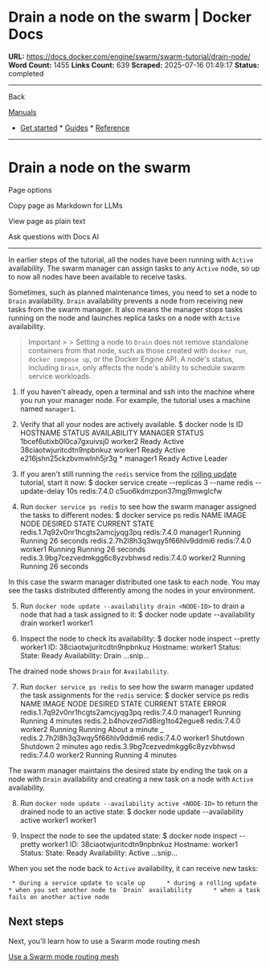 # Drain a node on the swarm | Docker Docs

**URL:** https://docs.docker.com/engine/swarm/swarm-tutorial/drain-node/
**Word Count:** 1455
**Links Count:** 639
**Scraped:** 2025-07-16 01:49:17
**Status:** completed

---

Back

[Manuals](https://docs.docker.com/manuals/)

  * [Get started](https://docs.docker.com/get-started/)   * [Guides](https://docs.docker.com/guides/)   * [Reference](https://docs.docker.com/reference/)

* * *

# Drain a node on the swarm

Page options

Copy page as Markdown for LLMs

View page as plain text

Ask questions with Docs AI

* * *

In earlier steps of the tutorial, all the nodes have been running with `Active` availability. The swarm manager can assign tasks to any `Active` node, so up to now all nodes have been available to receive tasks.

Sometimes, such as planned maintenance times, you need to set a node to `Drain` availability. `Drain` availability prevents a node from receiving new tasks from the swarm manager. It also means the manager stops tasks running on the node and launches replica tasks on a node with `Active` availability.

> Important >  > Setting a node to `Drain` does not remove standalone containers from that node, such as those created with `docker run`, `docker compose up`, or the Docker Engine API. A node's status, including `Drain`, only affects the node's ability to schedule swarm service workloads.

  1. If you haven't already, open a terminal and ssh into the machine where you run your manager node. For example, the tutorial uses a machine named `manager1`.

  2. Verify that all your nodes are actively available.                    $ docker node ls                    ID                           HOSTNAME  STATUS  AVAILABILITY  MANAGER STATUS          1bcef6utixb0l0ca7gxuivsj0    worker2   Ready   Active          38ciaotwjuritcdtn9npbnkuz    worker1   Ready   Active          e216jshn25ckzbvmwlnh5jr3g *  manager1  Ready   Active        Leader          

  3. If you aren't still running the `redis` service from the [rolling update](https://docs.docker.com/engine/swarm/swarm-tutorial/rolling-update/) tutorial, start it now:                    $ docker service create --replicas 3 --name redis --update-delay 10s redis:7.4.0                    c5uo6kdmzpon37mgj9mwglcfw          

  4. Run `docker service ps redis` to see how the swarm manager assigned the tasks to different nodes:                    $ docker service ps redis                    NAME                               IMAGE        NODE     DESIRED STATE  CURRENT STATE          redis.1.7q92v0nr1hcgts2amcjyqg3pq  redis:7.4.0  manager1 Running        Running 26 seconds          redis.2.7h2l8h3q3wqy5f66hlv9ddmi6  redis:7.4.0  worker1  Running        Running 26 seconds          redis.3.9bg7cezvedmkgg6c8yzvbhwsd  redis:7.4.0  worker2  Running        Running 26 seconds          

In this case the swarm manager distributed one task to each node. You may see the tasks distributed differently among the nodes in your environment.

  5. Run `docker node update --availability drain <NODE-ID>` to drain a node that had a task assigned to it:                    $ docker node update --availability drain worker1                    worker1          

  6. Inspect the node to check its availability:                    $ docker node inspect --pretty worker1                    ID:			38ciaotwjuritcdtn9npbnkuz          Hostname:		worker1          Status:           State:			Ready           Availability:		Drain          ...snip...          

The drained node shows `Drain` for `Availability`.

  7. Run `docker service ps redis` to see how the swarm manager updated the task assignments for the `redis` service:                    $ docker service ps redis                    NAME                                    IMAGE        NODE      DESIRED STATE  CURRENT STATE           ERROR          redis.1.7q92v0nr1hcgts2amcjyqg3pq       redis:7.4.0  manager1  Running        Running 4 minutes          redis.2.b4hovzed7id8irg1to42egue8       redis:7.4.0  worker2   Running        Running About a minute           \_ redis.2.7h2l8h3q3wqy5f66hlv9ddmi6   redis:7.4.0  worker1   Shutdown       Shutdown 2 minutes ago          redis.3.9bg7cezvedmkgg6c8yzvbhwsd       redis:7.4.0  worker2   Running        Running 4 minutes          

The swarm manager maintains the desired state by ending the task on a node with `Drain` availability and creating a new task on a node with `Active` availability.

  8. Run `docker node update --availability active <NODE-ID>` to return the drained node to an active state:                    $ docker node update --availability active worker1                    worker1          

  9. Inspect the node to see the updated state:                    $ docker node inspect --pretty worker1                    ID:			38ciaotwjuritcdtn9npbnkuz          Hostname:		worker1          Status:           State:			Ready           Availability:		Active          ...snip...          

When you set the node back to `Active` availability, it can receive new tasks:

     * during a service update to scale up      * during a rolling update      * when you set another node to `Drain` availability      * when a task fails on another active node

## Next steps

Next, you'll learn how to use a Swarm mode routing mesh

[Use a Swarm mode routing mesh](https://docs.docker.com/engine/swarm/ingress/)